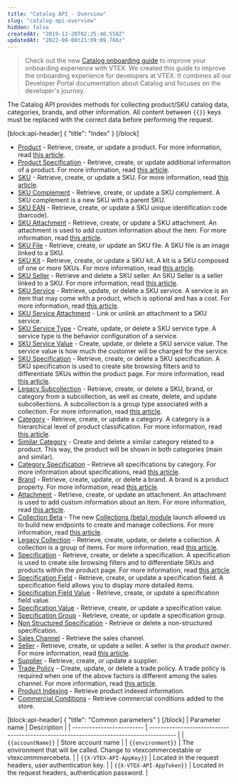 ```yaml
---
title: "Catalog API - Overview"
slug: "catalog-api-overview"
hidden: false
createdAt: "2019-12-20T02:25:40.558Z"
updatedAt: "2022-08-08t21:09:09.766z"
---
```


> Check out the new [Catalog onboarding guide](https://developers.vtex.com/docs/guides/catalog-overview) to improve your onboarding experience with VTEX. We created this guide to improve the onboarding experience for developers at VTEX. It combines all our Developer Portal documentation about Catalog and focuses on the developer's journey.

The Catalog API provides methods for collecting product/SKU catalog data, categories, brands, and other information. All content between `{{}}` keys must be replaced with the correct data before performing the request.

[block:api-header]
{
  "title": "Index"
}
[/block]
- [Product](https://developers.vtex.com/docs/api-reference/catalog-api#get-/api/catalog_system/pvt/products/GetProductAndSkuIds) - Retrieve, create, or update a product. For more information, read [this article](https://help.vtex.com/tracks/catalog-101--5AF0XfnjfWeopIFBgs3LIQ/1wmX3QvQVxbKVmalhIE5Ru).
- [Product Specification](https://developers.vtex.com/docs/api-reference/catalog-api#get-/api/catalog_system/pvt/products/-productId-/specification) - Retrieve, create, or update additional information of a product.  For more information, read [this article](https://help.vtex.com/tracks/catalog-101--5AF0XfnjfWeopIFBgs3LIQ/2NQoBv8m4Yz3oQaLgDRagP#product-specification).
- [SKU](https://developers.vtex.com/docs/api-reference/catalog-api#get-/api/catalog_system/pvt/sku/stockkeepingunitids) - Retrieve, create, or update a SKU. For more information, read [this article](https://help.vtex.com/tracks/catalog-101--5AF0XfnjfWeopIFBgs3LIQ/3mJbIqMlz6oKDmyZ2bKJoA).
- [SKU Complement](https://developers.vtex.com/docs/api-reference/catalog-api#get-/api/catalog/pvt/stockkeepingunit/-skuId-/complement) - Retrieve, create, or update a SKU complement. A SKU complement is a new SKU with a parent SKU.
- [SKU EAN](https://developers.vtex.com/docs/api-reference/catalog-api#get-/api/catalog_system/pvt/sku/stockkeepingunitbyean/-ean-) - Retrieve, create, or update a SKU unique identification code (barcode).
- [SKU Attachment](https://developers.vtex.com/docs/api-reference/catalog-api#post-/api/catalog/pvt/skuattachment) - Retrieve, create, or update a SKU attachment. An attachment is used to add custom information about the item. For more information, read [this article](https://help.vtex.com/tutorial/what-is-an-attachment--aGICk0RVbqKg6GYmQcWUm?locale=en).
- [SKU File](https://developers.vtex.com/docs/api-reference/catalog-api#get-/api/catalog/pvt/stockkeepingunit/-skuId-/file) - Retrieve, create, or update an SKU file. A SKU file is an image linked to a SKU.
- [SKU Kit](https://developers.vtex.com/docs/api-reference/catalog-api#get-/api/catalog/pvt/stockkeepingunitkit) - Retrieve, create, or update a SKU kit. A kit is a SKU composed of one or more SKUs. For more information, read [this article](https://help.vtex.com/tutorial/what-is-a-kit--5ov5s3eHM4AqAAgqWwoc28?locale=en).
- [SKU Seller](https://developers.vtex.com/docs/api-reference/catalog-api#get-/api/catalog_system/pvt/skuseller/-sellerId-/-sellerSkuId-) - Retrieve and delete a SKU seller. An SKU Seller is a seller linked to a SKU. For more information, read [this article](https://help.vtex.com/tutorial/what-is-a-seller--5FkLvhZ3Few4CWWIuYOK2w?locale=en).
- [SKU Service](https://developers.vtex.com/docs/api-reference/catalog-api#put-/api/catalog/pvt/skuservice/-skuServiceId-) - Retrieve, update, or delete a SKU service. A service is an item that may come with a product, which is optional and has a cost. For more information, read [this article](https://help.vtex.com/tutorial/what-is-a-service--46Ha8CEEQoC6Y40i6akG0y?locale=en).
- [SKU Service Attachment](https://developers.vtex.com/docs/api-reference/catalog-api#post-/api/catalog/pvt/skuservicetypeattachment) - Link or unlink an attachment to a SKU service.
- [SKU Service Type](https://developers.vtex.com/docs/api-reference/catalog-api#post-/api/catalog/pvt/skuservicetype) - Create, update, or delete a SKU service type. A service type is the behavior configuration of a service.
- [SKU Service Value](https://developers.vtex.com/docs/api-reference/catalog-api#post-/api/catalog/pvt/skuservicevalue) - Create, update, or delete a SKU service value. The service value is how much the customer will be charged for the service.
- [SKU Specification](https://developers.vtex.com/docs/api-reference/catalog-api#get-/api/catalog/pvt/stockkeepingunit/-skuId-/specification) - Retrieve, create, or delete a SKU specification. A SKU specification is used to create site browsing filters and to differentiate SKUs within the product page. For more information, read [this article](https://help.vtex.com/tracks/catalog-101--5AF0XfnjfWeopIFBgs3LIQ/2NQoBv8m4Yz3oQaLgDRagP?locale=en#sku-specifications).
- [Legacy Subcollection](https://developers.vtex.com/docs/api-reference/catalog-api#post-/api/catalog/pvt/subcollection/-subCollectionId-/stockkeepingunit) - Retrieve, create, or delete a SKU, brand, or category from a subcollection, as well as create, delete, and update subcollections. A subcollection is a group type associated with a collection. For more information, read [this article](https://help.vtex.com/tracks/catalog-101--5AF0XfnjfWeopIFBgs3LIQ/3moFonW33dgOYDrU21Z1X0#group-types).
- [Category](https://developers.vtex.com/docs/api-reference/catalog-api#get-/api/catalog_system/pub/category/tree/-categoryLevels-) - Retrieve, create, or update a category. A category is a hierarchical level of product classification. For more information, read [this article](https://help.vtex.com/tracks/catalog-101--5AF0XfnjfWeopIFBgs3LIQ/2gkZDjXRqfsq62TlAkj4uf).
- [Similar Category](https://developers.vtex.com/docs/api-reference/catalog-api#get-/api/catalog/pvt/product/-productId-/similarcategory/) - Create and delete a similar category related to a product. This way, the product will be shown in both categories (main and similar).
- [Category Specification](https://developers.vtex.com/docs/api-reference/catalog-api#get-/api/catalog_system/pub/specification/field/listByCategoryId/-categoryId-) - Retrieve all specifications by category. For more information about specifications, read [this article](https://help.vtex.com/tracks/catalog-101--5AF0XfnjfWeopIFBgs3LIQ/2NQoBv8m4Yz3oQaLgDRagP).
- [Brand](https://developers.vtex.com/docs/api-reference/catalog-api#get-/api/catalog_system/pvt/brand/list) - Retrieve, create, update, or delete a brand. A brand is a product property. For more information, read [this article](https://help.vtex.com/tracks/catalog-101--5AF0XfnjfWeopIFBgs3LIQ/7i3sB8fgkqUp5NoH5yJtfh).
- [Attachment](https://developers.vtex.com/docs/api-reference/catalog-api#get-/api/catalog/pvt/attachment/-attachmentid-) - Retrieve, create, or update an attachment. An attachment is used to add custom information about an item. For more information, read [this article](https://help.vtex.com/tutorial/what-is-an-attachment--aGICk0RVbqKg6GYmQcWUm?locale=en).
- [Collection Beta](https://developers.vtex.com/docs/api-reference/catalog-api#get-/api/catalog_system/pvt/collection/search) - The new [Collections (beta) module](https://help.vtex.com/announcements/new-beta-collections-module-easily-create-and-manage-product-collections--6KvFxylC5SNsbVm8L8XZpZ#) launch allowed us to build new endpoints to create and manage collections. For more information, read [this article](https://help.vtex.com/en/tutorial/creating-collections-beta--yJBHqNMViOAnnnq4fyOye?&utm_source=autocomplete#).
- [Legacy Collection](https://developers.vtex.com/docs/api-reference/catalog-api#get-/api/catalog/pvt/collection/-collectionId-) - Retrieve, create, update, or delete a collection. A collection is a group of items. For more information, read [this article](https://help.vtex.com/tracks/catalog-101--5AF0XfnjfWeopIFBgs3LIQ/4hN41yU8IPeb8HKmmaXoca?locale=en).
- [Specification](https://developers.vtex.com/docs/api-reference/catalog-api#get-/api/catalog/pvt/specification/-specificationId-) - Retrieve, create, or delete a specification. A specification is used to create site browsing filters and to differentiate SKUs and products within the product page. For more information, read [this article](https://help.vtex.com/tracks/catalog-101--5AF0XfnjfWeopIFBgs3LIQ/2NQoBv8m4Yz3oQaLgDRagP?locale=en).
- [Specification Field](https://developers.vtex.com/docs/api-reference/catalog-api#get-/api/catalog_system/pub/specification/fieldGet/-fieldId-) - Retrieve, create, or update a specification field. A specification field allows you to display more detailed items.
- [Specification Field Value](https://developers.vtex.com/docs/api-reference/catalog-api#get-/api/catalog_system/pvt/specification/fieldValue/-fieldValueId-) - Retrieve, create, or update a specification field value.
- [Specification Value](https://developers.vtex.com/docs/api-reference/catalog-api#get-/api/catalog/pvt/specificationvalue/-specificationValueId-) - Retrieve, create, or update a specification value.
- [Specification Group](https://developers.vtex.com/docs/api-reference/catalog-api#get-/api/catalog_system/pvt/specification/groupbycategory/-categoryId-) - Retrieve, create, or update a specification group.
- [Non Structured Specification](https://developers.vtex.com/docs/api-reference/catalog-api#get-/api/catalog/pvt/specification/nonstructured/-Id-) - Retrieve or delete a non-structured specification.
- [Sales Channel](https://developers.vtex.com/docs/api-reference/catalog-api#get-/api/catalog_system/pvt/saleschannel/list) - Retrieve the sales channel.
- [Seller](https://developers.vtex.com/docs/api-reference/catalog-api#get-/api/catalog_system/pvt/seller/list) - Retrieve, create, or update a seller. A seller is the _product owner_. For more information, read [this article](https://help.vtex.com/tutorial/what-is-a-seller--5FkLvhZ3Few4CWWIuYOK2w?locale=en).
- [Supplier](https://developers.vtex.com/docs/api-reference/catalog-api#post-/api/catalog/pvt/supplier) - Retrieve, create, or update a supplier.
- [Trade Policy](https://developers.vtex.com/docs/api-reference/catalog-api#get-/api/catalog/pvt/product/-productId-/salespolicy) - Create, update, or delete a trade policy. A trade policy is required when one of the above factors is different among the sales channel. For more information, read [this article](https://help.vtex.com/tutorial/what-is-a-sales-policy--563tbcL0TYKEKeOY4IAgAE?locale=en).
- [Product Indexing](https://developers.vtex.com/docs/api-reference/catalog-api#get-/api/catalog_system/pvt/products/GetIndexedInfo/-productId-) - Retrieve product indexed information.
- [Commercial Conditions](https://developers.vtex.com/docs/api-reference/catalog-api#get-/api/catalog_system/pvt/commercialcondition/list) - Retrieve commercial conditions added to the store.


[block:api-header]
{
  "title": "Common parameters"
}
[/block]
| Parameter name            | Description                                                                             |
| ------------------------- | --------------------------------------------------------------------------------------- |
| `{{accountName}}`         | Store account name                                                                      |
| `{{environment}}`         | The environment that will be called. Change to vtexcommercestable or vtexcommmercebeta. |
| `{{X-VTEX-API-AppKey}}`   | Located in the request headers, user authentication key.                                |
| `{{X-VTEX-API-AppToken}}` | Located in the request headers, authentication password.                                |
